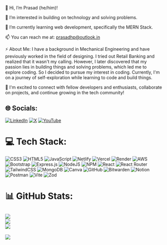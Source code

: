 👋 Hi, I’m Prasad (he/him)!

👀 I’m interested in building on technology and solving problems.

🌱 I’m currently learning web development, specifically the MERN Stack.

📫 You can reach me at: prasadhp@outlook.in

⚡ About Me:
   I have a background in Mechanical Engineering and have previously worked in the field of designing. I tried out Retail Banking and realized that it wasn't my calling.  However, I later discovered that my passion lies in building things and solving problems, which led me to explore coding. So I decided to pursue my interest in coding. Currently, I'm on a journey of self-exploration while learning to code and build things.

🚀 I'm excited to connect with fellow developers and enthusiasts, collaborate on projects, and continue growing in the tech community!

<!---
prasad-hp/prasad-hp is a ✨ special ✨ repository because its `README.md` (this file) appears on your GitHub profile.
You can click the Preview link to take a look at your changes.
--->

## 🌐 Socials:
[![LinkedIn](https://img.shields.io/badge/LinkedIn-%230077B5.svg?logo=linkedin&logoColor=white)](https://linkedin.com/in/https://www.linkedin.com/in/prasadhp/) [![X](https://img.shields.io/badge/X-black.svg?logo=X&logoColor=white)](https://x.com/https://x.com/Its_Hpp) [![YouTube](https://img.shields.io/badge/YouTube-%23FF0000.svg?logo=YouTube&logoColor=white)](https://youtube.com/@https://www.youtube.com/@PrasadHp98) 

# 💻 Tech Stack:
![CSS3](https://img.shields.io/badge/css3-%231572B6.svg?style=for-the-badge&logo=css3&logoColor=white) ![HTML5](https://img.shields.io/badge/html5-%23E34F26.svg?style=for-the-badge&logo=html5&logoColor=white) ![JavaScript](https://img.shields.io/badge/javascript-%23323330.svg?style=for-the-badge&logo=javascript&logoColor=%23F7DF1E) ![Netlify](https://img.shields.io/badge/netlify-%23000000.svg?style=for-the-badge&logo=netlify&logoColor=#00C7B7) ![Vercel](https://img.shields.io/badge/vercel-%23000000.svg?style=for-the-badge&logo=vercel&logoColor=white) ![Render](https://img.shields.io/badge/Render-%46E3B7.svg?style=for-the-badge&logo=render&logoColor=white) ![AWS](https://img.shields.io/badge/AWS-%23FF9900.svg?style=for-the-badge&logo=amazon-aws&logoColor=white) ![Bootstrap](https://img.shields.io/badge/bootstrap-%238511FA.svg?style=for-the-badge&logo=bootstrap&logoColor=white) ![Express.js](https://img.shields.io/badge/express.js-%23404d59.svg?style=for-the-badge&logo=express&logoColor=%2361DAFB) ![NodeJS](https://img.shields.io/badge/node.js-6DA55F?style=for-the-badge&logo=node.js&logoColor=white) ![NPM](https://img.shields.io/badge/NPM-%23CB3837.svg?style=for-the-badge&logo=npm&logoColor=white) ![React](https://img.shields.io/badge/react-%2320232a.svg?style=for-the-badge&logo=react&logoColor=%2361DAFB) ![React Router](https://img.shields.io/badge/React_Router-CA4245?style=for-the-badge&logo=react-router&logoColor=white) ![TailwindCSS](https://img.shields.io/badge/tailwindcss-%2338B2AC.svg?style=for-the-badge&logo=tailwind-css&logoColor=white) ![MongoDB](https://img.shields.io/badge/MongoDB-%234ea94b.svg?style=for-the-badge&logo=mongodb&logoColor=white) ![Canva](https://img.shields.io/badge/Canva-%2300C4CC.svg?style=for-the-badge&logo=Canva&logoColor=white) ![GitHub](https://img.shields.io/badge/github-%23121011.svg?style=for-the-badge&logo=github&logoColor=white) ![Bitwarden](https://img.shields.io/badge/bitwarden-%23175DDC.svg?style=for-the-badge&logo=bitwarden&logoColor=white) ![Notion](https://img.shields.io/badge/Notion-%23000000.svg?style=for-the-badge&logo=notion&logoColor=white) ![Postman](https://img.shields.io/badge/Postman-FF6C37?style=for-the-badge&logo=postman&logoColor=white) ![Vite](https://img.shields.io/badge/vite-%23646CFF.svg?style=for-the-badge&logo=vite&logoColor=white) ![Zod](https://img.shields.io/badge/zod-%233068b7.svg?style=for-the-badge&logo=zod&logoColor=white)
# 📊 GitHub Stats:
![](https://github-readme-stats.vercel.app/api?username=prasad-hp&theme=default&hide_border=false&include_all_commits=false&count_private=false)<br/>
![](https://github-readme-streak-stats.herokuapp.com/?user=prasad-hp&theme=default&hide_border=false)<br/>
![](https://github-readme-stats.vercel.app/api/top-langs/?username=prasad-hp&theme=default&hide_border=false&include_all_commits=false&count_private=false&layout=compact)
---
[![](https://visitcount.itsvg.in/api?id=prasad-hp&icon=5&color=3)](https://visitcount.itsvg.in)

<!-- Proudly created with GPRM ( https://gprm.itsvg.in ) -->

